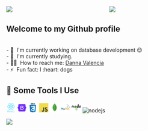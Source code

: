 <img src="https://media.giphy.com/media/iDbDicWr95THaVsuIF/giphy.gif">
<img align='right' src="https://media.giphy.com/media/EqKDXv0cPa6TLqfEON/giphy.gif" width="230">
<div>
<h2>Welcome to my Github profile</h2> <br>
- 🔭 &nbsp;I'm currently working on database development 😉<br>
- 🌱 &nbsp;I'm currently studying.<br>
- 👨‍💻 &nbsp;How to reach me: <a href="www.linkedin.com/in/danna-valentina-valencia-garcia-3b0684222">Danna Valencia</a> <br>
- ⚡ &nbsp;Fun fact: I :heart: dogs
</div>
<h2>🚀 Some Tools I Use</h2>
<p align="left">
<img src="https://raw.githubusercontent.com/devicons/devicon/master/icons/react/react-original-wordmark.svg" alt="react" width="25" height="25" />
<img src="https://raw.githubusercontent.com/devicons/devicon/master/icons/bootstrap/bootstrap-plain.svg" alt="bootstrap" width="25" height="25" />
<img src="https://raw.githubusercontent.com/devicons/devicon/master/icons/css3/css3-original-wordmark.svg" alt="css3" width="25" height="25" />
<img src="https://raw.githubusercontent.com/devicons/devicon/master/icons/javascript/javascript-original.svg" alt="javascript" width="25" height="25" />
<img src="https://raw.githubusercontent.com/devicons/devicon/master/icons/mongodb/mongodb-original.svg" alt="mongodb" width="25" height="25" />
<img src="https://raw.githubusercontent.com/devicons/devicon/master/icons/mysql/mysql-original-wordmark.svg" alt="mysql" width="25" height="28" />
<img src="https://raw.githubusercontent.com/devicons/devicon/master/icons/nodejs/nodejs-original-wordmark.svg" alt="nodejs" width="25" height="28" />
  <img src="https://www.php.net/images/logos/new-php-logo.svg" alt="nodejs" width="25" height="28" />

</p>

<img src = "https://github-readme-stats.vercel.app/api/top-langs/?username=Dannv117&layout=compact">
